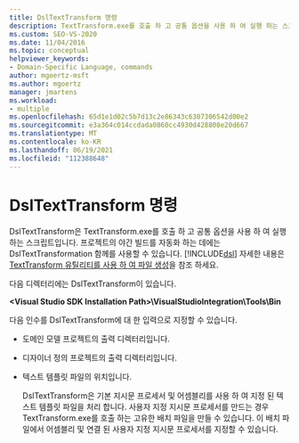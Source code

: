 ```yaml
---
title: DslTextTransform 명령
description: TextTransform.exe를 호출 하 고 공통 옵션을 사용 하 여 실행 하는 스크립트를 알아봅니다.
ms.custom: SEO-VS-2020
ms.date: 11/04/2016
ms.topic: conceptual
helpviewer_keywords:
- Domain-Specific Language, commands
author: mgoertz-msft
ms.author: mgoertz
manager: jmartens
ms.workload:
- multiple
ms.openlocfilehash: 65d1e1d02c5b7d13c2e86343c6307306542d00e2
ms.sourcegitcommit: e3a364c014ccdada0860cc4930d428808e20d667
ms.translationtype: MT
ms.contentlocale: ko-KR
ms.lasthandoff: 06/19/2021
ms.locfileid: "112388648"
---
```

# <a name="the-dsltexttransform-command"></a>DslTextTransform 명령
DslTextTransform은 TextTransform.exe를 호출 하 고 공통 옵션을 사용 하 여 실행 하는 스크립트입니다. 프로젝트의 야간 빌드를 자동화 하는 데에는 DslTextTransformation 함께를 사용할 수 있습니다. [!INCLUDE[dsl](../modeling/includes/dsl_md.md)] 자세한 내용은 [TextTransform 유틸리티를 사용 하 여 파일 생성](../modeling/generating-files-with-the-texttransform-utility.md)을 참조 하세요.

 다음 디렉터리에는 DslTextTransform이 있습니다.

 **\<Visual Studio SDK Installation Path>\VisualStudioIntegration\Tools\Bin**

 다음 인수를 DslTextTransform에 대 한 입력으로 지정할 수 있습니다.

- 도메인 모델 프로젝트의 출력 디렉터리입니다.

- 디자이너 정의 프로젝트의 출력 디렉터리입니다.

- 텍스트 템플릿 파일의 위치입니다.

  DslTextTransform은 기본 지시문 프로세서 및 어셈블리를 사용 하 여 지정 된 텍스트 템플릿 파일을 처리 합니다. 사용자 지정 지시문 프로세서를 만드는 경우 TextTransform.exe를 호출 하는 고유한 배치 파일을 만들 수 있습니다. 이 배치 파일에서 어셈블리 및 연결 된 사용자 지정 지시문 프로세서를 지정할 수 있습니다.
